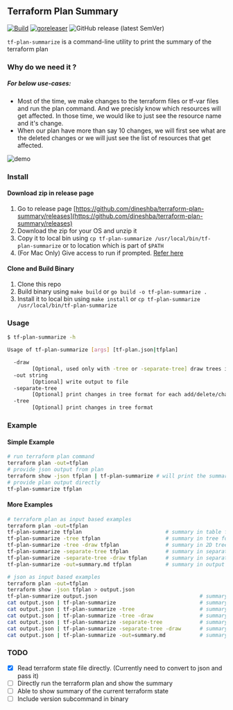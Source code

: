 ## Terraform Plan Summary

[![Build](https://github.com/dineshba/terraform-plan-summary/actions/workflows/build.yml/badge.svg?branch=main)](https://github.com/dineshba/terraform-plan-summary/actions/workflows/build.yml) [![goreleaser](https://github.com/dineshba/terraform-plan-summary/actions/workflows/release.yml/badge.svg)](https://github.com/dineshba/terraform-plan-summary/actions/workflows/release.yml) ![GitHub release (latest SemVer)](https://img.shields.io/github/v/release/dineshba/terraform-plan-summary)

`tf-plan-summarize` is a command-line utility to print the summary of the terraform plan

### Why do we need it ?

##### For below use-cases:
- Most of the time, we make changes to the terraform files or tf-var files and run the plan command. And we precisly know which resources will get affected. In those time, we would like to just see the resource name and it's change.
- When our plan have more than say 10 changes, we will first see what are the deleted changes or we will just see the list of resources that get affected.

![demo](example/demo.gif)

### Install

#### Download zip in release page
1. Go to release page [https://github.com/dineshba/terraform-plan-summary/releases](https://github.com/dineshba/terraform-plan-summary/releases)
2. Download the zip for your OS and unzip it
3. Copy it to local bin using `cp tf-plan-summarize /usr/local/bin/tf-plan-summarize` or to location which is part of `$PATH`
4. (For Mac Only) Give access to run if prompted. [Refer here](https://stackoverflow.com/a/19551359/5305962)

#### Clone and Build Binary
1. Clone this repo
2. Build binary using `make build` or `go build -o tf-plan-summarize .`
3. Install it to local bin using `make install` or `cp tf-plan-summarize /usr/local/bin/tf-plan-summarize`

### Usage

```sh
$ tf-plan-summarize -h

Usage of tf-plan-summarize [args] [tf-plan.json|tfplan]

  -draw
        [Optional, used only with -tree or -separate-tree] draw trees instead of plain tree
  -out string
        [Optional] write output to file
  -separate-tree
        [Optional] print changes in tree format for each add/delete/change/recreate changes
  -tree
        [Optional] print changes in tree format
```

### Example

#### Simple Example
```sh
# run terraform plan command
terraform plan -out=tfplan
# provide json output from plan
terraform show -json tfplan | tf-plan-summarize # will print the summary in stdout in table format
# provide plan output directly
tf-plan-summarize tfplan
```

#### More Examples
```sh
# terraform plan as input based examples
terraform plan -out=tfplan
tf-plan-summarize tfplan                           # summary in table format
tf-plan-summarize -tree tfplan                     # summary in tree format
tf-plan-summarize -tree -draw tfplan               # summary in 2D tree format
tf-plan-summarize -separate-tree tfplan            # summary in separate tree format
tf-plan-summarize -separate-tree -draw tfplan      # summary in separate 2D tree format
tf-plan-summarize -out=summary.md tfplan           # summary in output file instead of stdout

# json as input based examples
terraform plan -out=tfplan
terraform show -json tfplan > output.json
tf-plan-summarize output.json                                 # summary in table format
cat output.json | tf-plan-summarize                           # summary in table format
cat output.json | tf-plan-summarize -tree                     # summary in tree format
cat output.json | tf-plan-summarize -tree -draw               # summary in 2D tree format
cat output.json | tf-plan-summarize -separate-tree            # summary in separate tree format
cat output.json | tf-plan-summarize -separate-tree -draw      # summary in separate 2D tree format
cat output.json | tf-plan-summarize -out=summary.md           # summary in output file instead of stdout

```

### TODO

- [x] Read terraform state file directly. (Currently need to convert to json and pass it)
- [ ] Directly run the terraform plan and show the summary
- [ ] Able to show summary of the current terraform state
- [ ] Include version subcommand in binary
